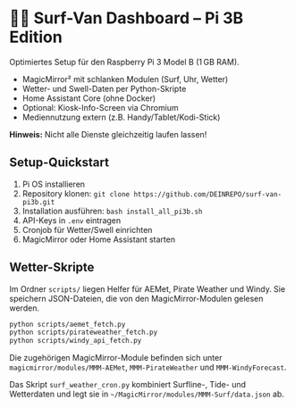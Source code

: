 # 🏄‍♂️ Surf-Van Dashboard – Pi 3B Edition

Optimiertes Setup für den Raspberry Pi 3 Model B (1 GB RAM).

- MagicMirror² mit schlanken Modulen (Surf, Uhr, Wetter)
- Wetter- und Swell-Daten per Python-Skripte
- Home Assistant Core (ohne Docker)
- Optional: Kiosk-Info-Screen via Chromium
- Mediennutzung extern (z.B. Handy/Tablet/Kodi-Stick)

**Hinweis:** Nicht alle Dienste gleichzeitig laufen lassen!

## Setup-Quickstart

1. Pi OS installieren
2. Repository klonen: `git clone https://github.com/DEINREPO/surf-van-pi3b.git`
3. Installation ausführen: `bash install_all_pi3b.sh`
4. API-Keys in `.env` eintragen
5. Cronjob für Wetter/Swell einrichten
6. MagicMirror oder Home Assistant starten

## Wetter-Skripte

Im Ordner `scripts/` liegen Helfer für AEMet, Pirate Weather und Windy. Sie
speichern JSON-Dateien, die von den MagicMirror-Modulen gelesen werden.

```bash
python scripts/aemet_fetch.py
python scripts/pirateweather_fetch.py
python scripts/windy_api_fetch.py
```

Die zugehörigen MagicMirror-Module befinden sich unter
`magicmirror/modules/MMM-AEMet`, `MMM-PirateWeather` und `MMM-WindyForecast`.

Das Skript `surf_weather_cron.py` kombiniert Surfline-, Tide- und Wetterdaten und
legt sie in `~/MagicMirror/modules/MMM-Surf/data.json` ab.


